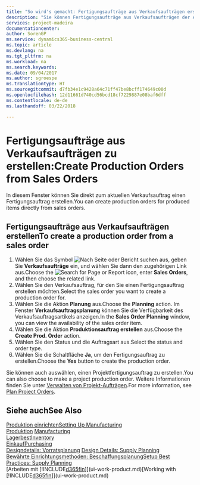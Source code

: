 ```yaml
---
title: "So wird's gemacht: Fertigungsaufträge aus Verkaufsaufträgen erstellen | Microsoft Docs"
description: "Sie können Fertigungsaufträge aus Verkaufsaufträgen der Abteilung Vertrieb und Marketing erstellen."
services: project-madeira
documentationcenter: 
author: SorenGP
ms.service: dynamics365-business-central
ms.topic: article
ms.devlang: na
ms.tgt_pltfrm: na
ms.workload: na
ms.search.keywords: 
ms.date: 09/04/2017
ms.author: sgroespe
ms.translationtype: HT
ms.sourcegitcommit: d7fb34e1c9428a64c71ff47be8bcff174649c00d
ms.openlocfilehash: 12d11661d740cd56bcd18cf7229887e08baf6dff
ms.contentlocale: de-de
ms.lasthandoff: 03/22/2018

---
```

# <a name="create-production-orders-from-sales-orders"></a><span data-ttu-id="29490-103">Fertigungsaufträge aus Verkaufsaufträgen zu erstellen:</span><span class="sxs-lookup"><span data-stu-id="29490-103">Create Production Orders from Sales Orders</span></span>
<span data-ttu-id="29490-104">In diesem Fenster können Sie direkt zum aktuellen Verkaufsauftrag einen Fertigungsauftrag erstellen.</span><span class="sxs-lookup"><span data-stu-id="29490-104">You can create production orders for produced items directly from sales orders.</span></span>  

## <a name="to-create-a-production-order-from-a-sales-order"></a><span data-ttu-id="29490-105">Fertigungsaufträge aus Verkaufsaufträgen erstellen</span><span class="sxs-lookup"><span data-stu-id="29490-105">To create a production order from a sales order</span></span>  

1.  <span data-ttu-id="29490-106">Wählen Sie das Symbol ![Nach Seite oder Bericht suchen](media/ui-search/search_small.png "Nach Seite oder Bericht suchen") aus, geben Sie **Verkaufsaufträge** ein, und wählen Sie dann den zugehörigen Link aus.</span><span class="sxs-lookup"><span data-stu-id="29490-106">Choose the ![Search for Page or Report](media/ui-search/search_small.png "Search for Page or Report icon") icon, enter **Sales Orders**, and then choose the related link.</span></span>  
2.  <span data-ttu-id="29490-107">Wählen Sie den Verkaufsauftrag, für den Sie einen Fertigungsauftrag erstellen möchten.</span><span class="sxs-lookup"><span data-stu-id="29490-107">Select the sales order you want to create a production order for.</span></span>  
3.  <span data-ttu-id="29490-108">Wählen Sie die Aktion **Planung** aus.</span><span class="sxs-lookup"><span data-stu-id="29490-108">Choose the **Planning** action.</span></span> <span data-ttu-id="29490-109">Im Fenster **Verkaufsauftragsplanung** können Sie die Verfügbarkeit des Verkaufsauftragsartikels anzeigen.</span><span class="sxs-lookup"><span data-stu-id="29490-109">In the **Sales Order Planning** window, you can view the availability of the sales order item.</span></span>  
4.  <span data-ttu-id="29490-110">Wählen Sie die Aktion **Produktionsauftrag erstellen** aus.</span><span class="sxs-lookup"><span data-stu-id="29490-110">Choose the **Create Prod. Order** action.</span></span>  
5.  <span data-ttu-id="29490-111">Wählen Sie den Status und die Auftragsart aus.</span><span class="sxs-lookup"><span data-stu-id="29490-111">Select the status and order type.</span></span>  
6.  <span data-ttu-id="29490-112">Wählen Sie die Schaltfläche **Ja**, um den Fertigungsauftrag zu erstellen.</span><span class="sxs-lookup"><span data-stu-id="29490-112">Choose the **Yes** button to create the production order.</span></span>

<span data-ttu-id="29490-113">Sie können auch auswählen, einen Projektfertigungsauftrag zu erstellen.</span><span class="sxs-lookup"><span data-stu-id="29490-113">You can also choose to make a project production order.</span></span> <span data-ttu-id="29490-114">Weitere Informationen finden Sie unter [Verwalten von Projekt-Aufträgen](production-how-to-plan-project-orders.md).</span><span class="sxs-lookup"><span data-stu-id="29490-114">For more information, see [Plan Project Orders](production-how-to-plan-project-orders.md).</span></span>   

## <a name="see-also"></a><span data-ttu-id="29490-115">Siehe auch</span><span class="sxs-lookup"><span data-stu-id="29490-115">See Also</span></span>  
[<span data-ttu-id="29490-116">Produktion einrichten</span><span class="sxs-lookup"><span data-stu-id="29490-116">Setting Up Manufacturing</span></span>](production-configure-production-processes.md)  
<span data-ttu-id="29490-117">[Produktion](production-manage-manufacturing.md)  </span><span class="sxs-lookup"><span data-stu-id="29490-117">[Manufacturing](production-manage-manufacturing.md)  </span></span>  
[<span data-ttu-id="29490-118">Lagerbest</span><span class="sxs-lookup"><span data-stu-id="29490-118">Inventory</span></span>](inventory-manage-inventory.md)  
[<span data-ttu-id="29490-119">Einkauf</span><span class="sxs-lookup"><span data-stu-id="29490-119">Purchasing</span></span>](purchasing-manage-purchasing.md)  
<span data-ttu-id="29490-120">[Designdetails: Vorratsplanung](design-details-supply-planning.md) </span><span class="sxs-lookup"><span data-stu-id="29490-120">[Design Details: Supply Planning](design-details-supply-planning.md) </span></span>  
[<span data-ttu-id="29490-121">Bewährte Einrichtungsmethoden: Beschaffungsplanung</span><span class="sxs-lookup"><span data-stu-id="29490-121">Setup Best Practices: Supply Planning</span></span>](setup-best-practices-supply-planning.md)  
<span data-ttu-id="29490-122">[Arbeiten mit [!INCLUDE[d365fin](includes/d365fin_md.md)]](ui-work-product.md)</span><span class="sxs-lookup"><span data-stu-id="29490-122">[Working with [!INCLUDE[d365fin](includes/d365fin_md.md)]](ui-work-product.md)</span></span>

